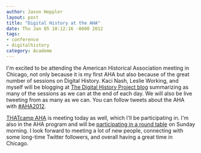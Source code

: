 ```yaml
---
author: Jason Heppler
layout: post
title: "Digital History at the AHA"
date: Thu Jan 05 10:12:16 -0600 2012
tags: 
- conference
- digitalhistory
category: Academe
---
```


I'm excited to be attending the American Historical Association meeting in Chicago, not only because it is my first AHA but also because of the great number of sessions on Digital History. Kaci Nash, Leslie Working, and myself will be blogging at [The Digital History Project blog](https://digitalhistory.wordpress.com/) summarizing as many of the sessions as we can at the end of each day. We will also be live tweeting from as many as we can. You can follow tweets about the AHA with [#AHA2012](https://twitter.com/#!/search/%23aha2012).

[THATcamp AHA](http://aha2012.thatcamp.org/) is meeting today as well, which I'll be participating in. I'm also in the AHA program and will be [participating in a round table](http://aha.confex.com/aha/2012/webprogram/Session6779.html) on Sunday morning. I look forward to meeting a lot of new people, connecting with some long-time Twitter followers, and overall having a great time in Chicago.

